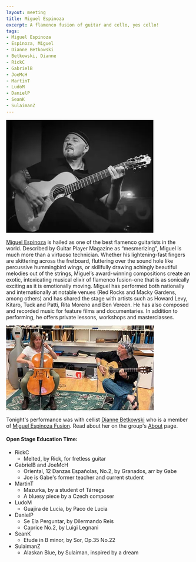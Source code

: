 ```yaml
---
layout: meeting
title: Miguel Espinoza
excerpt: A flamenco fusion of guitar and cello, yes cello!
tags:
- Miguel Espinoza
- Espinoza, Miguel
- Dianne Betkowski
- Betkowski, Dianne
- RickC
- GabrielB
- JoeMcH
- MartinT
- LudoM
- DanielP
- SeanK
- SulaimanZ
---
```

![MiguelEspinoza](/pics/20250428-MiguelEspinoza.jpg)

[Miguel Espinoza](https://www.facebook.com/miguelespinozafusion/) 
is hailed as one of the best flamenco guitarists in the world. Described by Guitar Player Magazine as “mesmerizing”, Miguel is much more than a virtuoso technician. Whether his lightening-fast fingers are skittering across the fretboard, fluttering over the sound hole like percussive hummingbird wings, or skillfully drawing achingly beautiful melodies out of the strings, Miguel’s award-winning compositions create an exotic, intoxicating musical elixir of flamenco fusion-one that is as sonically exciting as it is emotionally moving. Miguel has performed both nationally and internationally at notable venues (Red Rocks and Macky Gardens, among others) and has shared the stage with artists such as Howard Levy, Kitaro, Tuck and Patti, Rita Moreno and Ben Vereen. He has also composed and recorded music for feature films and documentaries. In addition to performing, he offers private lessons, workshops and masterclasses.

![Dianne and Miguel](/pics/20250428-Dianne-Miguel.jpg)

Tonight's performance was with cellist [Dianne Betkowski](https://www.facebook.com/dianne.betkowski/) who is a member of [Miguel Espinoza Fusion](https://miguelespinozafusion.com/).  Read about her on the group's [About](https://miguelespinozafusion.com/about) page.


#### Open Stage Education Time: ####
* RickC
   - Melted, by Rick, for fretless guitar
* GabrielB and JoeMcH
   - Oriental, 12 Danzas Españolas, No.2, by Granados, arr by Gabe
   - Joe is Gabe's former teacher and current student
* MartinT
   - Mazurka, by a student of Tárrega
   - A bluesy piece by a Czech composer
* LudoM
   - Guajira de Lucia, by Paco de Lucia
* DanielP
   - Se Ela Perguntar, by Dilermando Reis
   - Caprice No.2, by Luigi Legnani
* SeanK
   - Etude in B minor, by Sor, Op.35 No.22
* SulaimanZ
   - Alaskan Blue, by Sulaiman, inspired by a dream

